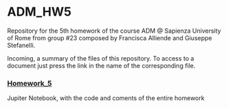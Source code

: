 # ADM_HW5
Repository for the 5th homework of the course ADM @ Sapienza University of Rome from group #23 composed by Francisca Alliende and Giuseppe Stefanelli.  

Incoming, a summary of the files of this repository. To access to a document just press the link in the name of the corresponding file.

### **[Homework_5](https://github.com/FranciscaAlliende/HW5-/blob/master/Homework_5.ipynb)**
Jupiter Notebook, with the code and coments of the entire homework

